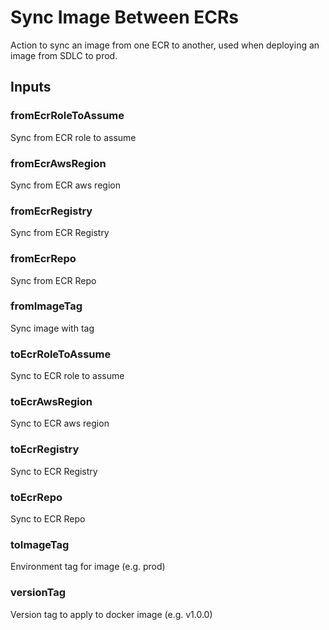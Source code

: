 # Sync Image Between ECRs
Action to sync an image from one ECR to another, used when deploying an image from SDLC to prod.

## Inputs

### fromEcrRoleToAssume
Sync from ECR role to assume

### fromEcrAwsRegion
Sync from ECR aws region

### fromEcrRegistry
Sync from ECR Registry

### fromEcrRepo
Sync from ECR Repo

### fromImageTag
Sync image with tag

### toEcrRoleToAssume
Sync to ECR role to assume


### toEcrAwsRegion
Sync to ECR aws region

### toEcrRegistry
Sync to ECR Registry

### toEcrRepo
Sync to ECR Repo

### toImageTag
Environment tag for image (e.g. prod)

### versionTag
Version tag to apply to docker image (e.g. v1.0.0)
